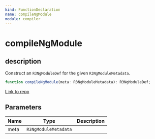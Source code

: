 ```yaml
---
kind: FunctionDeclaration
name: compileNgModule
module: compiler
---
```


# compileNgModule

## description

Construct an `R3NgModuleDef` for the given `R3NgModuleMetadata`.

```ts
function compileNgModule(meta: R3NgModuleMetadata): R3NgModuleDef;
```

[Link to repo](https://github.com/timdeschryver/angular/blob/master/packages/compiler/src/render3/r3_module_compiler.ts#L96-L167)

## Parameters

| Name | Type                 | Description |
| ---- | -------------------- | ----------- |
| meta | `R3NgModuleMetadata` |             |

